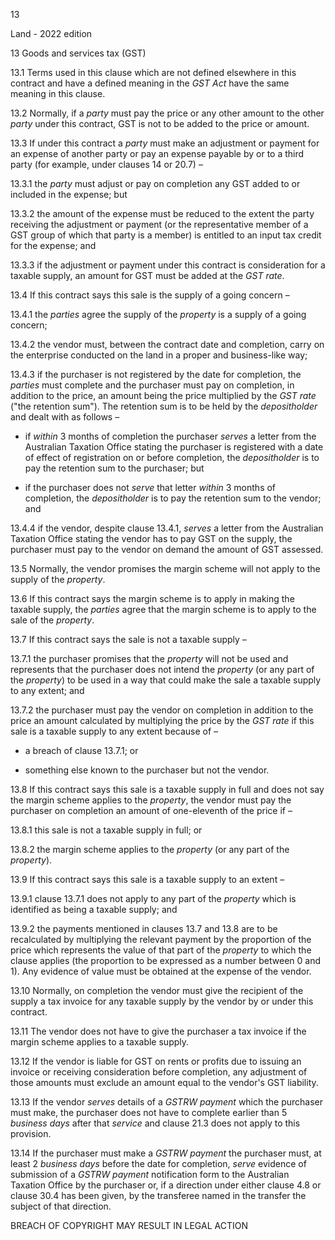 13

Land - 2022 edition

13 Goods and services tax (GST)

13.1 Terms used in this clause which are not defined elsewhere in this contract and have a defined meaning in the *GST Act* have the same meaning in this clause.

13.2 Normally, if a *party* must pay the price or any other amount to the other *party* under this contract, GST is not to be added to the price or amount.

13.3 If under this contract a *party* must make an adjustment or payment for an expense of another party or pay an expense payable by or to a third party (for example, under clauses 14 or 20.7) –

13.3.1 the *party* must adjust or pay on completion any GST added to or included in the expense; but

13.3.2 the amount of the expense must be reduced to the extent the party receiving the adjustment or payment (or the representative member of a GST group of which that party is a member) is entitled to an input tax credit for the expense; and

13.3.3 if the adjustment or payment under this contract is consideration for a taxable supply, an amount for GST must be added at the *GST rate*.

13.4 If this contract says this sale is the supply of a going concern –

13.4.1 the *parties* agree the supply of the *property* is a supply of a going concern;

13.4.2 the vendor must, between the contract date and completion, carry on the enterprise conducted on the land in a proper and business-like way;

13.4.3 if the purchaser is not registered by the date for completion, the *parties* must complete and the purchaser must pay on completion, in addition to the price, an amount being the price multiplied by the *GST rate* ("the retention sum"). The retention sum is to be held by the *depositholder* and dealt with as follows –

* if *within* 3 months of completion the purchaser *serves* a letter from the Australian Taxation Office stating the purchaser is registered with a date of effect of registration on or before completion, the *depositholder* is to pay the retention sum to the purchaser; but

* if the purchaser does not *serve* that letter *within* 3 months of completion, the *depositholder* is to pay the retention sum to the vendor; and

13.4.4 if the vendor, despite clause 13.4.1, *serves* a letter from the Australian Taxation Office stating the vendor has to pay GST on the supply, the purchaser must pay to the vendor on demand the amount of GST assessed.

13.5 Normally, the vendor promises the margin scheme will not apply to the supply of the *property*.

13.6 If this contract says the margin scheme is to apply in making the taxable supply, the *parties* agree that the margin scheme is to apply to the sale of the *property*.

13.7 If this contract says the sale is not a taxable supply –

13.7.1 the purchaser promises that the *property* will not be used and represents that the purchaser does not intend the *property* (or any part of the *property*) to be used in a way that could make the sale a taxable supply to any extent; and

13.7.2 the purchaser must pay the vendor on completion in addition to the price an amount calculated by multiplying the price by the *GST rate* if this sale is a taxable supply to any extent because of –

* a breach of clause 13.7.1; or

* something else known to the purchaser but not the vendor.

13.8 If this contract says this sale is a taxable supply in full and does not say the margin scheme applies to the *property*, the vendor must pay the purchaser on completion an amount of one-eleventh of the price if –

13.8.1 this sale is not a taxable supply in full; or

13.8.2 the margin scheme applies to the *property* (or any part of the *property*).

13.9 If this contract says this sale is a taxable supply to an extent –

13.9.1 clause 13.7.1 does not apply to any part of the *property* which is identified as being a taxable supply; and

13.9.2 the payments mentioned in clauses 13.7 and 13.8 are to be recalculated by multiplying the relevant payment by the proportion of the price which represents the value of that part of the *property* to which the clause applies (the proportion to be expressed as a number between 0 and 1). Any evidence of value must be obtained at the expense of the vendor.

13.10 Normally, on completion the vendor must give the recipient of the supply a tax invoice for any taxable supply by the vendor by or under this contract.

13.11 The vendor does not have to give the purchaser a tax invoice if the margin scheme applies to a taxable supply.

13.12 If the vendor is liable for GST on rents or profits due to issuing an invoice or receiving consideration before completion, any adjustment of those amounts must exclude an amount equal to the vendor's GST liability.

13.13 If the vendor *serves* details of a *GSTRW payment* which the purchaser must make, the purchaser does not have to complete earlier than 5 *business days* after that *service* and clause 21.3 does not apply to this provision.

13.14 If the purchaser must make a *GSTRW payment* the purchaser must, at least 2 *business days* before the date for completion, *serve* evidence of submission of a *GSTRW payment* notification form to the Australian Taxation Office by the purchaser or, if a direction under either clause 4.8 or clause 30.4 has been given, by the transferee named in the transfer the subject of that direction.

BREACH OF COPYRIGHT MAY RESULT IN LEGAL ACTION